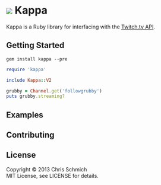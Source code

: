# <img src="http://static-cdn.jtvnw.net/jtv_user_pictures/chansub-global-emoticon-ddc6e3a8732cb50f-25x28.png" /> Kappa

Kappa is a Ruby library for interfacing with the [Twitch.tv API](https://github.com/justintv/Twitch-API).

## Getting Started

`gem install kappa --pre`

```ruby
require 'kappa'

include Kappa::V2

grubby = Channel.get('followgrubby')
puts grubby.streaming?
```

## Examples

## Contributing

## License

Copyright &copy; 2013 Chris Schmich
<br />
MIT License, see LICENSE for details.
